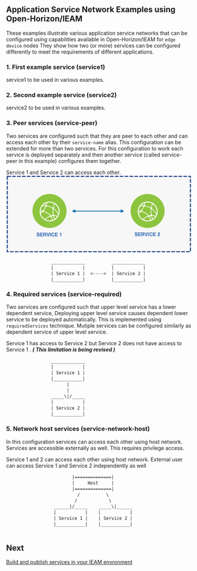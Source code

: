 ## Application Service Network Examples using Open-Horizon/IEAM 
These examples illustrate various application service networks that can be configured using capabilities available in Open-Horizon/IEAM for `edge device` nodes They show how two (or more) services can be configured differently to meet the requirements of different applications.

### 1. First example service (service1)
service1 to be used in various examples.

### 2. Second example service (service2)
service2 to be used in various examples.

### 3. Peer services (service-peer)
Two services are configured such that they are peer to each other and can access each other by their `service-name` alias. This configuration can be extended for more than two services. For this configuration to work each service is deployed separately and then another service (called service-peer in this example) configures them together. 

Service 1 and Service 2 can access each other.
![](media/service-peer.png)
```
                 _____________          _____________   
                 |           |          |           |
                 | Service 1 |  <---->  | Service 2 |
                 |___________|          |___________|
```                    

### 4. Required services (service-required)
Two services are configured such that upper level service has a lower dependent service, Deploying upper level service causes dependent lower service to be deployed automatically. This is implemented using `requiredServices` technique. Mutiple services can be configured similarly as dependent service of upper level service. 

Service 1 has access to Service 2 but Service 2 does not have access to Service 1 . ***( This limitation is being revised )***
```
                 _____________
                 |           |
                 | Service 1 |
                 |___________|
                       |
                       |
                 _____\|/_____     
                 |           |
                 | Service 2 |
                 |___________|
```

### 5. Network host services (service-network-host)
In this configuration services can access each other using host network. Services are accessible externally as well. This requires privilege access.

Service 1 and 2 can access each other using host network. External user can access Service 1 and Service 2 independently as well 

```
                         |==============|
                         |     Host     |
                         |==============|
                           /          \
                          /            \
                  ______|/_____    _____\|______   
                  |           |    |           |
                  | Service 1 |    | Service 2 |
                  |___________|    |___________|
  
```

## Next  
[Build and publish services in your IEAM envronment](https://github.com/edgedock/example/blob/master/network/publish)


